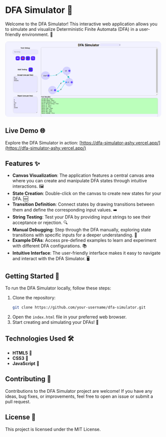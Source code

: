 # DFA Simulator 🤖

Welcome to the DFA Simulator! This interactive web application allows you to simulate and visualize Deterministic Finite Automata (DFA) in a user-friendly environment. 🎯

<img src="images/bg.png" alt="DFA Simulator" style="border-radius: 10px;">

## Live Demo 🌐

Explore the DFA Simulator in action: [https://dfa-simulator-ashy.vercel.app/](https://dfa-simulator-ashy.vercel.app/)

## Features ✨

- **Canvas Visualization**: The application features a central canvas area where you can create and manipulate DFA states through intuitive interactions. 🖼️
- **State Creation**: Double-click on the canvas to create new states for your DFA. 🆕
- **Transition Definition**: Connect states by drawing transitions between them and define the corresponding input values. ➡️
- **String Testing**: Test your DFA by providing input strings to see their acceptance or rejection. 🔍
- **Manual Debugging**: Step through the DFA manually, exploring state transitions with specific inputs for a deeper understanding. 🐞
- **Example DFAs**: Access pre-defined examples to learn and experiment with different DFA configurations. 📚
- **Intuitive Interface**: The user-friendly interface makes it easy to navigate and interact with the DFA Simulator. 🖥️

## Getting Started 🚀

To run the DFA Simulator locally, follow these steps:

1. Clone the repository:
    ```bash
    git clone https://github.com/your-username/dfa-simulator.git
    ```
2. Open the `index.html` file in your preferred web browser.
3. Start creating and simulating your DFAs! 🎉

## Technologies Used 🛠️

- **HTML5** 📄
- **CSS3** 🎨
- **JavaScript** 🔗

## Contributing 🤝

Contributions to the DFA Simulator project are welcome! If you have any ideas, bug fixes, or improvements, feel free to open an issue or submit a pull request.

## License 📄

This project is licensed under the MIT License.
